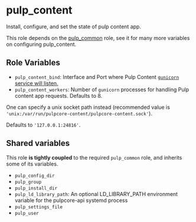 pulp_content
============

Install, configure, and set the state of pulp content app.

This role depends on the [pulp_common](../../roles/pulp_common) role, see it for many more variables on configuring pulp_content.

Role Variables
--------------

* `pulp_content_bind`: Interface and Port where Pulp Content [`gunicorn` service will
  listen.](https://docs.gunicorn.org/en/stable/settings.html#bind)
* `pulp_content_workers`: Number of `gunicorn` processes for handling Pulp content app requests.
  Defaults to 8.

One can specify a unix socket path instead
(recommended value is `'unix:/var/run/pulpcore-content/pulpcore-content.sock'`).

Defaults to `'127.0.0.1:24816'`.

Shared variables
----------------

This role **is tightly coupled** to the required `pulp_common` role, and inherits
some of its variables.

* `pulp_config_dir`
* `pulp_group`
* `pulp_install_dir`
* `pulp_ld_library_path`: An optional LD_LIBRARY_PATH environment variable for the pulpcore-api systemd process
* `pulp_settings_file`
* `pulp_user`
